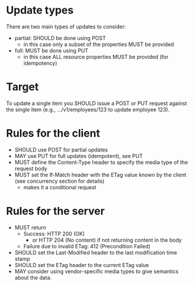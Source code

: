 # Update types
There are two main types of updates to consider:
* partial: SHOULD be done using POST
  * in this case only a subset of the properties MUST be provided
* full: MUST be done using PUT
  * in this case ALL resource properties MUST be provided (for idempotency)

# Target
To update a single item you SHOULD issue a POST or PUT request against the single item (e.g., .../v1/employees/123 to update employee 123).

# Rules for the client
* SHOULD use POST for partial updates
* MAY use PUT for full updates (idempotent), see PUT
* MUST define the Content-Type header to specify the media type of the request body
* MUST set the If-Match header with the ETag value known by the client (see concurrency section for details)
  * makes it a conditional request

# Rules for the server 
* MUST return
  * Success: HTTP 200 (OK)
    * or HTTP 204 (No content) if not returning content in the body
  * Failure due to invalid ETag: 412 (Precondition Failed)
* SHOULD set the Last-Modified header to the last modification time stamp
* SHOULD set the ETag header to the current ETag value
* MAY consider using vendor-specific media types to give semantics about the data.